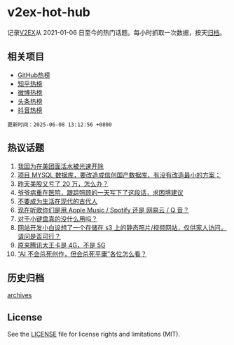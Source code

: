 # v2ex-hot-hub

 记录[V2EX](https://www.v2ex.com/)从 2021-01-06 日至今的热门话题。每小时抓取一次数据，按天[归档](archives)。
 
 ## 相关项目

- [GitHub热榜](https://github.com/lonnyzhang423/github-hot-hub)
- [知乎热榜](https://github.com/lonnyzhang423/zhihu-hot-hub)
- [微博热榜](https://github.com/lonnyzhang423/weibo-hot-hub)
- [头条热榜](https://github.com/lonnyzhang423/toutiao-hot-hub)
- [抖音热榜](https://github.com/lonnyzhang423/douyin-hot-hub)


 `更新时间：2025-06-08 13:12:56 +0800`

## 热议话题

1. [我因为在美团面活水被光速开除](https://www.v2ex.com/t/1137075)
1. [项目 MYSQL 数据库，要改造成信创国产数据库，有没有改造最小的方案；](https://www.v2ex.com/t/1137021)
1. [昨天美股又亏了 20 万，怎么办？](https://www.v2ex.com/t/1137102)
1. [爷爷病重在医院，跟踪照顾的一天写下了这段话，求困境建议](https://www.v2ex.com/t/1137105)
1. [不要成为生活在现代的古代人](https://www.v2ex.com/t/1137022)
1. [现在听歌你们是用 Apple Music / Spotify 还是 网易云 / Q 音？](https://www.v2ex.com/t/1137063)
1. [对于小键盘真的没什么用吗？](https://www.v2ex.com/t/1137109)
1. [网站开发小白设想了一个存储在 s3 上的静态照片/视频网站，仅供家人访问，请问是否可行？](https://www.v2ex.com/t/1137115)
1. [原来腾讯大王卡是 4G，不是 5G](https://www.v2ex.com/t/1137034)
1. [“AI 不会杀死创作，但会杀死平庸”各位怎么看？](https://www.v2ex.com/t/1137017)

## 历史归档

[archives](archives)

## License

See the [LICENSE](LICENSE) file for license rights and limitations (MIT).
